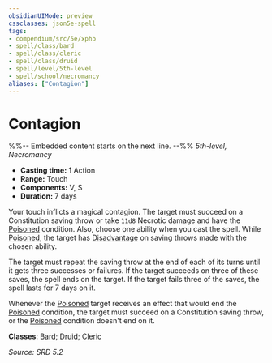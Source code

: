 ```yaml
---
obsidianUIMode: preview
cssclasses: json5e-spell
tags:
- compendium/src/5e/xphb
- spell/class/bard
- spell/class/cleric
- spell/class/druid
- spell/level/5th-level
- spell/school/necromancy
aliases: ["Contagion"]
---
```

# Contagion
%%-- Embedded content starts on the next line. --%%
*5th-level, Necromancy*  

- **Casting time:** 1 Action
- **Range:** Touch
- **Components:** V, S
- **Duration:** 7 days

Your touch inflicts a magical contagion. The target must succeed on a Constitution saving throw or take `11d8` Necrotic damage and have the [Poisoned](rules/conditions.md#Poisoned) condition. Also, choose one ability when you cast the spell. While [Poisoned](rules/conditions.md#Poisoned), the target has [Disadvantage](rules/variant-rules/disadvantage-xphb.md) on saving throws made with the chosen ability.

The target must repeat the saving throw at the end of each of its turns until it gets three successes or failures. If the target succeeds on three of these saves, the spell ends on the target. If the target fails three of the saves, the spell lasts for 7 days on it.

Whenever the [Poisoned](rules/conditions.md#Poisoned) target receives an effect that would end the [Poisoned](rules/conditions.md#Poisoned) condition, the target must succeed on a Constitution saving throw, or the [Poisoned](rules/conditions.md#Poisoned) condition doesn't end on it.

**Classes**: [Bard](compendium/lists/list-spells-classes-bard.md); [Druid](compendium/lists/list-spells-classes-druid.md); [Cleric](compendium/lists/list-spells-classes-cleric.md)

*Source: SRD 5.2*